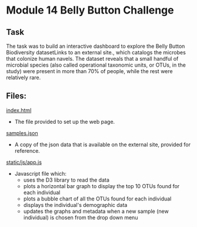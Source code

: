 # Module 14 Belly Button Challenge
## Task
The task was to build an interactive dashboard to explore the Belly Button Biodiversity datasetLinks to an external site., which catalogs the microbes that colonize human navels.
The dataset reveals that a small handful of microbial species (also called operational taxonomic units, or OTUs, in the study) were present in more than 70% of people, while the rest were relatively rare.

## Files:
[index.html](index.html)  
- The file provided to set up the web page.

[samples.json](samples.json)  
- A copy of the json data that is available on the external site, provided for reference.

[static/js/app.js](static/js/app.js)  
- Javascript file which:
  - uses the D3 library to read the data
  - plots a horizontal bar graph to display the top 10 OTUs found for each individual
  - plots a bubble chart of all the OTUs found for each individual
  - displays the individual's demographic data
  - updates the graphs and metadata when a new sample (new individual) is chosen from the drop down menu
